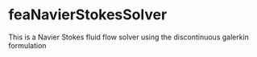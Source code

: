 # feaNavierStokesSolver
This is a Navier Stokes fluid flow solver using the discontinuous galerkin formulation
